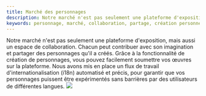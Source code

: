 ```yaml
---
title: Marché des personnages
description: Notre marché n'est pas seulement une plateforme d'exposition, mais aussi un espace de collaboration. Chacun peut contribuer avec son imagination et partager des personnages qu'il a créés.
keywords: personnage, marché, collaboration, partage, création personnelle
---
```


<Info>
Notre marché n'est pas seulement une plateforme d'exposition, mais aussi un espace de collaboration. Chacun peut contribuer avec son imagination et partager des personnages qu'il a créés. 
Grâce à la fonctionnalité de création de personnages, vous pouvez facilement soumettre vos œuvres sur la plateforme. Nous avons mis en place un flux de travail d'internationalisation (i18n) automatisé et précis, 
pour garantir que vos personnages puissent être expérimentés sans barrières par des utilisateurs de différentes langues.
</Info>

<Frame>
  <img src="https://oss.vidol.chat/assets/83562d0fdcb90a39eddff656dddfefef.webp" />
</Frame>


